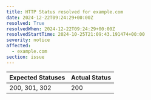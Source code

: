 ```yaml
---
title: HTTP Status resolved for example.com
date: 2024-12-22T09:24:29+00:00Z
resolved: True
resolvedWhen: 2024-12-22T09:24:29+00:00Z
resolvedStartTime: 2024-10-25T21:09:43.191474+00:00
severity: notice
affected:
  - example.com
section: issue
---
```


| Expected Statuses | Actual Status  |
|-------------------|----------------|
| 200, 301, 302 | 200 |
